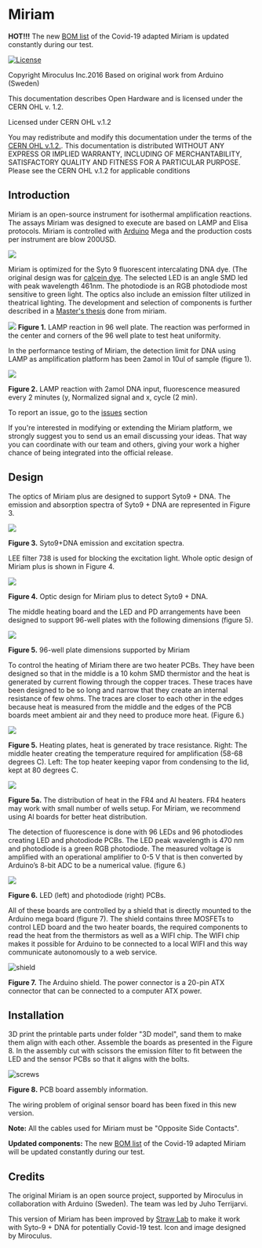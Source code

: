 Miriam
========
**HOT!!!** The new [BOM list](https://docs.google.com/spreadsheets/d/1jToRLCrUTaD4QrNjGMmmIuaWwqO89PiL6eRc0J-1mlM/edit?usp=sharing) of the Covid-19 adapted Miriam is updated constantly during our test.

[![License](https://i.creativecommons.org/l/by-sa/3.0/80x15.png?style=flat-square)](http://creativecommons.org/licenses/by-sa/3.0/)

Copyright Miroculus Inc.2016
Based on original work from Arduino (Sweden)

This documentation describes Open Hardware and is licensed under the CERN OHL v. 1.2.

Licensed under CERN OHL v.1.2

You may redistribute and modify this documentation under the terms of the [CERN OHL v.1.2.](http://ohwr.org/cernohl). This documentation is distributed WITHOUT ANY EXPRESS OR IMPLIED WARRANTY, INCLUDING OF MERCHANTABILITY, SATISFACTORY QUALITY AND FITNESS FOR A PARTICULAR PURPOSE. Please see the CERN OHL v.1.2 for applicable conditions

## Introduction

Miriam is an open-source instrument for isothermal amplification reactions. The assays Miriam was designed to execute are based on LAMP and Elisa protocols. Miriam is controlled with [Arduino](http://www.arduino.cc/) Mega and the production costs per instrument are blow 200USD.

![](miriam.jpg)

Miriam is optimized for the Syto 9 fluorescent intercalating DNA dye. (The original design was for [calcein dye](http://loopamp.eiken.co.jp/e/products/fluore/index.html). The selected LED is an angle SMD led with peak wavelength 461nm. The photodiode is an RGB photodiode most sensitive to green light. The optics also include an emission filter utilized in theatrical lighting.  The development and selection of components is further described in a [Master's thesis](http://lutpub.lut.fi/handle/10024/159386) done from miriam. 

![](20201014_1502.png)
**Figure 1.** LAMP reaction in 96 well plate. The reaction was performed in the center and corners of the 96 well plate to test heat uniformity.

In the performance testing of Miriam, the detection limit for DNA using LAMP as amplification platform has been 2amol in 10ul of sample (figure 1).

![](detection_limit.PNG)

**Figure 2.** LAMP reaction with 2amol DNA input, fluorescence measured every 2 minutes (y, Normalized signal and x, cycle (2 min).

To report an issue, go to the [issues](http://github.com/strawlab/Miriam/issues) section

If you're interested in modifying or extending the Miriam platform, we strongly suggest you to send us an email discussing your ideas. That way you can coordinate with our team and others, giving your work a higher chance of being integrated into the official release.

## Design

The optics of Miriam plus are designed to support Syto9 + DNA. The emission and absorption spectra of Syto9 + DNA are represented in Figure 3.

![](Syto9_ex_em.png)

**Figure 3.** Syto9+DNA emission and excitation spectra.

LEE filter 738 is used for blocking the excitation light. Whole optic design of Miriam plus is shown in Figure 4.

![](Syto9_dna_optics.png)

**Figure 4.** Optic design for Miriam plus to detect Syto9 + DNA.

The middle heating board and the LED and PD arrangements have been designed to support 96-well plates with the following dimensions (figure 5).

![](96well.PNG)

**Figure 5.** 96-well plate dimensions supported by Miriam

To control the heating of Miriam there are two heater PCBs. They have been designed so that in the middle is a 10 kohm SMD thermistor and the heat is generated by current flowing through the copper traces. These traces have been designed to be so long and narrow that they create an internal resistance of few ohms. The traces are closer to each other in the edges because heat is measured from the middle and the edges of the PCB boards meet ambient air and they need to produce more heat. (Figure 6.)

![](heaters.PNG)

**Figure 5.** Heating plates, heat is generated by trace resistance. Right: The middle heater creating the temperature required for amplification (58-68 degrees C). Left: The top heater keeping vapor from condensing to the lid, kept at 80 degrees C. 

![](FR4_heater.png)

**Figure 5a.** The distribution of heat in the FR4 and Al heaters. FR4 heaters may work with small number of wells setup. For Miriam, we recommend using Al boards for better heat distribution.

The detection of fluorescence is done with 96 LEDs and 96 photodiodes creating LED and photodiode PCBs. The LED peak wavelength is 470 nm and photodiode is a green RGB photodiode. The measured voltage is amplified with an operational amplifier to 0-5 V that is then converted by Arduino’s 8-bit ADC to be a numerical value. (figure 6.)

![](ledpd.jpg)

**Figure 6.** LED (left) and photodiode (right) PCBs.

All of these boards are controlled by a shield that is directly mounted to the Arduino mega board (figure 7). The shield contains three MOSFETs to control LED board and the two heater boards, the required components to read the heat from the thermistors as well as a WIFI chip. The WIFI chip makes it possible for Arduino to be connected to a local WIFI and this way communicate autonomously to a web service.

![shield](shield.jpg)

**Figure 7.** The Arduino shield. The power connector is a 20-pin ATX connector that can be connected to a computer ATX power.

Installation
------------
3D print the printable parts under folder "3D model", sand them to make them align with each other. Assemble the boards as presented in the Figure 8. In the assembly cut with scissors the emission filter to fit between the LED and the sensor PCBs so that it aligns with the bolts.

![screws](assembly.JPG)

**Figure 8.** PCB board assembly information.

The wiring problem of original sensor board has been fixed in this new version.

**Note:** All the cables used for Miriam must be "Opposite Side Contacts".

**Updated components:** The new [BOM list](https://docs.google.com/spreadsheets/d/1jToRLCrUTaD4QrNjGMmmIuaWwqO89PiL6eRc0J-1mlM/edit?usp=sharing) of the Covid-19 adapted Miriam will be updated constantly during our test.

Credits
--------
The original Miriam is an open source project, supported by Miroculus in collaboration with Arduino (Sweden). The team was led by Juho Terrijarvi.

This version of Miriam has been improved by [Straw Lab](https://strawlab.org) to make it work with Syto-9 + DNA for potentially Covid-19 test.
Icon and image designed by Miroculus.
